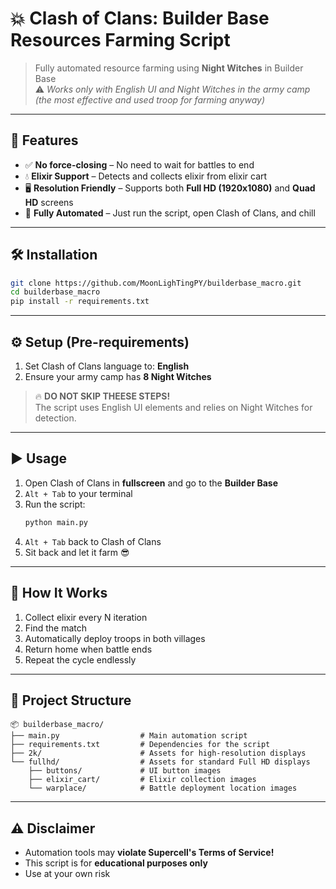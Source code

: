 # 💥 Clash of Clans: Builder Base Resources Farming Script

> Fully automated resource farming using **Night Witches** in Builder Base  
> ⚠️ *Works only with English UI and Night Witches in the army camp (the most effective and used troop for farming anyway)*

---

## 🚀 Features

- ✅ **No force-closing** – No need to wait for battles to end
- 💧 **Elixir Support** – Detects and collects elixir from elixir cart 
- 🖥️ **Resolution Friendly** – Supports both **Full HD (1920x1080)** and **Quad HD** screens  
- 🤖 **Fully Automated** – Just run the script, open Clash of Clans, and chill  

---

## 🛠 Installation

```bash
git clone https://github.com/MoonLighTingPY/builderbase_macro.git
cd builderbase_macro
pip install -r requirements.txt
```

---

## ⚙️ Setup (Pre-requirements)

1. Set Clash of Clans language to: **English**
2. Ensure your army camp has **8 Night Witches**

> 🔥 **DO NOT SKIP THEESE STEPS!**  
> The script uses English UI elements and relies on Night Witches for detection.

---

## ▶️ Usage

1. Open Clash of Clans in **fullscreen** and go to the **Builder Base**
2. `Alt + Tab` to your terminal
3. Run the script:
   ```bash
   python main.py
   ```
4. `Alt + Tab` back to Clash of Clans  
5. Sit back and let it farm 😎

---

## 🧠 How It Works

1. Collect elixir every N iteration
2. Find the match
3. Automatically deploy troops in both villages
4. Return home when battle ends 
6. Repeat the cycle endlessly

---

## 📁 Project Structure

```
📦 builderbase_macro/
├── main.py                  # Main automation script
├── requirements.txt         # Dependencies for the script
├── 2k/                      # Assets for high-resolution displays
└── fullhd/                  # Assets for standard Full HD displays
    ├── buttons/             # UI button images
    ├── elixir_cart/         # Elixir collection images
    └── warplace/            # Battle deployment location images
```

---

## ⚠️ Disclaimer

- Automation tools may **violate Supercell's Terms of Service!**
- This script is for **educational purposes only**
- Use at your own risk
